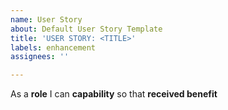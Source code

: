 ```yaml
---
name: User Story
about: Default User Story Template
title: 'USER STORY: <TITLE>'
labels: enhancement
assignees: ''

---
```


As a **role** I can **capability** so that **received benefit**
